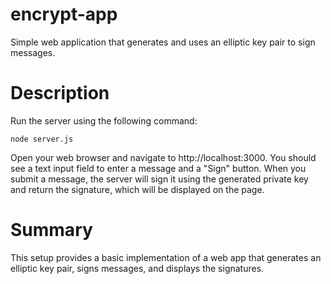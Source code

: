 # encrypt-app
Simple web application that generates and uses an elliptic key pair to sign messages.

# Description
Run the server using the following command:

```
node server.js
```
Open your web browser and navigate to http://localhost:3000. 
You should see a text input field to enter a message and a "Sign" button. 
When you submit a message, the server will sign it using the generated private key and return the signature, which will be displayed on the page.

# Summary 
This setup provides a basic implementation of a web app that generates an elliptic key pair, signs messages, and displays the signatures.